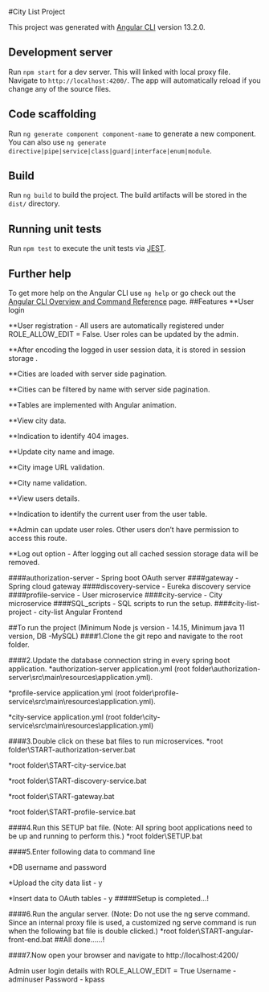 #City List Project

This project was generated with [Angular CLI](https://github.com/angular/angular-cli) version 13.2.0.

## Development server

Run `npm start` for a dev server. This will linked with local proxy file. Navigate to `http://localhost:4200/`. The app will automatically reload if you change any of the source files.

## Code scaffolding

Run `ng generate component component-name` to generate a new component. You can also use `ng generate directive|pipe|service|class|guard|interface|enum|module`.

## Build

Run `ng build` to build the project. The build artifacts will be stored in the `dist/` directory.

## Running unit tests

Run `npm test` to execute the unit tests via [JEST](https://jestjs.io/).

## Further help

To get more help on the Angular CLI use `ng help` or go check out the [Angular CLI Overview and Command Reference](https://angular.io/cli) page.
##Features
**User login

**User registration - All users are automatically registered under ROLE_ALLOW_EDIT = False. User roles can be updated by the admin.

**After encoding the logged in user session data,  it is stored in session storage .

**Cities are loaded with server side pagination.

**Cities can be filtered by name with server side pagination.

**Tables are implemented with Angular animation.

**View city data.

**Indication to identify 404 images.

**Update city name and image.

**City image URL validation.

**City name validation.

**View users details.

**Indication to identify the current user from the user table.

**Admin can update user roles. Other users don’t have permission to access this route.

**Log out option - After logging out all cached session storage data will be removed.


####authorization-server - Spring boot OAuth server
####gateway - Spring cloud gateway
####discovery-service - Eureka discovery service
####profile-service - User microservice
####city-service - City microservice
####SQL_scripts - SQL scripts to run the setup.
####city-list-project - city-list Angular Frontend

##To run the project
(Minimum Node js version - 14.15, Minimum java 11 version, DB -MySQL)
####1.Clone the git repo and navigate to the root folder.

####2.Update the database connection string in every spring boot application.
*authorization-server application.yml (root folder\authorization-server\src\main\resources\application.yml).

*profile-service application.yml (root folder\profile-service\src\main\resources\application.yml).

*city-service application.yml (root folder\city-service\src\main\resources\application.yml)

####3.Double click on these bat files to run microservices.
*root folder\START-authorization-server.bat

*root folder\START-city-service.bat

*root folder\START-discovery-service.bat

*root folder\START-gateway.bat

*root folder\START-profile-service.bat

####4.Run this SETUP bat file. (Note: All spring boot applications need to be up and running to perform this.)
*root folder\SETUP.bat

####5.Enter following data to command line

*DB username and password

*Upload the city data list - y

*Insert data to OAuth tables - y
#####Setup is completed...!

####6.Run the angular server. (Note: Do not use the ng serve command. Since an internal proxy file is used, a customized ng serve command is run when the following bat file is double clicked.)
*root folder\START-angular-front-end.bat
##All done……!

####7.Now open your browser and navigate to http://localhost:4200/

Admin user login details with ROLE_ALLOW_EDIT = True
Username - adminuser
Password - kpass
